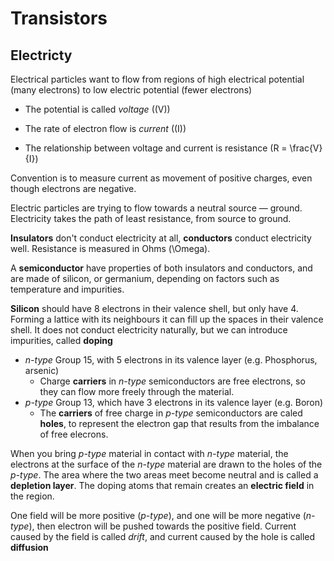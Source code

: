 
# Transistors

## Electricty
Electrical particles want to flow from regions of high electrical potential (many electrons) to low electric potential (fewer electrons)

* The potential is called *voltage* (\(V\))
* The rate of electron flow is *current* (\(I\))

* The relationship between voltage and current is resistance \(R = \frac{V}{I}\)
  
Convention is to measure current as movement of positive charges, even though electrons are negative.

Electric particles are trying to flow towards a neutral source &mdash; ground. Electricity takes the path of least resistance, from source to ground. 

**Insulators** don't conduct electricity at all, **conductors** conduct electricity well. Resistance is measured in Ohms \(\Omega\).

A **semiconductor** have properties of both insulators and conductors, and are made of silicon, or germanium, depending on factors such as temperature and impurities.

**Silicon** should have 8 electrons in their valence shell, but only have 4. Forming a lattice with its neighbours it can fill up the spaces in their valence shell. It does not conduct electricity naturally, but we can introduce impurities, called **doping**

  * *n-type* Group 15, with 5 electrons in its valence layer (e.g. Phosphorus, arsenic)
    * Charge **carriers** in *n-type* semiconductors are free electrons, so they can flow more freely through the material.
  * *p-type* Group 13, which have 3 electrons in its valence layer (e.g. Boron)
    * The **carriers** of free charge in *p-type* semiconductors are caled **holes**, to represent the electron gap that results from the imbalance of free elecrons.

When you bring *p-type* material in contact with *n-type* material, the electrons at the surface of the *n-type* material are drawn to the holes of the *p-type*. The area where the two areas meet become neutral and is called a **depletion layer**. The doping atoms that remain creates an **electric field** in the region. 

One field will be more positive (*p-type*), and one will be more negative (*n-type*), then electron will be pushed towards the positive field. Current caused by the field is called *drift*, and current caused by the hole is called **diffusion**

